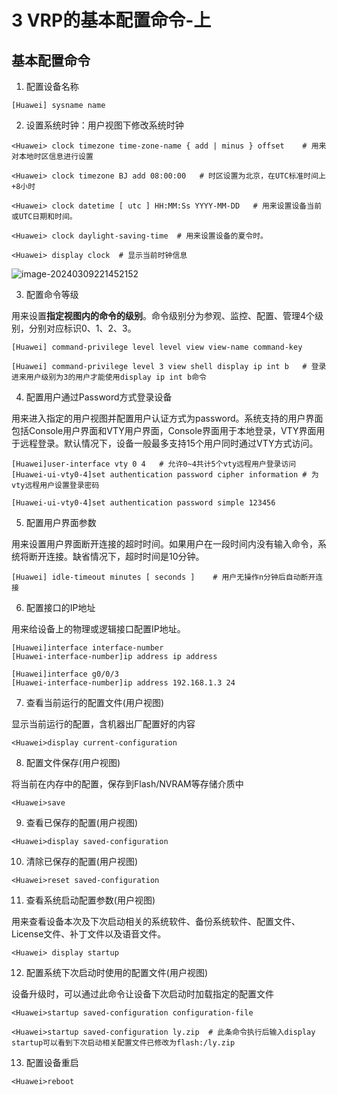 # 3 VRP的基本配置命令-上

## 基本配置命令

1. 配置设备名称

```shell
[Huawei] sysname name
```

2. 设置系统时钟：用户视图下修改系统时钟

```shell
<Huawei> clock timezone time-zone-name { add | minus } offset    # 用来对本地时区信息进行设置

<Huawei> clock timezone BJ add 08:00:00   # 时区设置为北京，在UTC标准时间上+8小时
```

```shell
<Huawei> clock datetime [ utc ] HH:MM:Ss YYYY-MM-DD   # 用来设置设备当前或UTC日期和时间。
```

```shell
<Huawei> clock daylight-saving-time  # 用来设置设备的夏令时。
```

```shell
<Huawei> display clock  # 显示当前时钟信息
```

![image-20240309221452152](https://img.yatjay.top/md/image-20240309221452152.png)

3. 配置命令等级

用来设置**指定视图内的命令的级别**。命令级别分为参观、监控、配置、管理4个级别，分别对应标识0、1、2、3。

```shell
[Huawei] command-privilege level level view view-name command-key

[Huawei] command-privilege level 3 view shell display ip int b   # 登录进来用户级别为3的用户才能使用display ip int b命令
```

4. 配置用户通过Password方式登录设备

用来进入指定的用户视图并配置用户认证方式为password。系统支持的用户界面包括Console用户界面和VTY用户界面，Console界面用于本地登录，VTY界面用于远程登录。默认情况下，设备一般最多支持15个用户同时通过VTY方式访问。

```shell
[Huawei]user-interface vty 0 4   # 允许0~4共计5个vty远程用户登录访问
[Huawei-ui-vty0-4]set authentication password cipher information # 为vty远程用户设置登录密码

[Huawei-ui-vty0-4]set authentication password simple 123456
```

5. 配置用户界面参数

用来设置用户界面断开连接的超时时间。如果用户在一段时间内没有输入命令，系统将断开连接。缺省情况下，超时时间是10分钟。

```shell
[Huawei] idle-timeout minutes [ seconds ]    # 用户无操作n分钟后自动断开连接
```

6. 配置接口的IP地址

用来给设备上的物理或逻辑接口配置IP地址。

```shell
[Huawei]interface interface-number
[Huawei-interface-number]ip address ip address

[Huawei]interface g0/0/3
[Huawei-interface-number]ip address 192.168.1.3 24

```



7. 查看当前运行的配置文件(用户视图)

显示当前运行的配置，含机器出厂配置好的内容

```shell
<Huawei>display current-configuration
```



8. 配置文件保存(用户视图)

将当前在内存中的配置，保存到Flash/NVRAM等存储介质中

```shell
<Huawei>save
```

9. 查看已保存的配置(用户视图)

```shell
<Huawei>display saved-configuration
```

10. 清除已保存的配置(用户视图)

```shell
<Huawei>reset saved-configuration
```

11. 查看系统启动配置参数(用户视图)

用来查看设备本次及下次启动相关的系统软件、备份系统软件、配置文件、License文件、补丁文件以及语音文件。

```shell
<Huawei> display startup
```

12. 配置系统下次启动时使用的配置文件(用户视图)

设备升级时，可以通过此命令让设备下次启动时加载指定的配置文件

```shell
<Huawei>startup saved-configuration configuration-file

<Huawei>startup saved-configuration ly.zip  # 此条命令执行后输入display startup可以看到下次启动相关配置文件已修改为flash:/ly.zip
```

13. 配置设备重启

```shell
<Huawei>reboot

```

